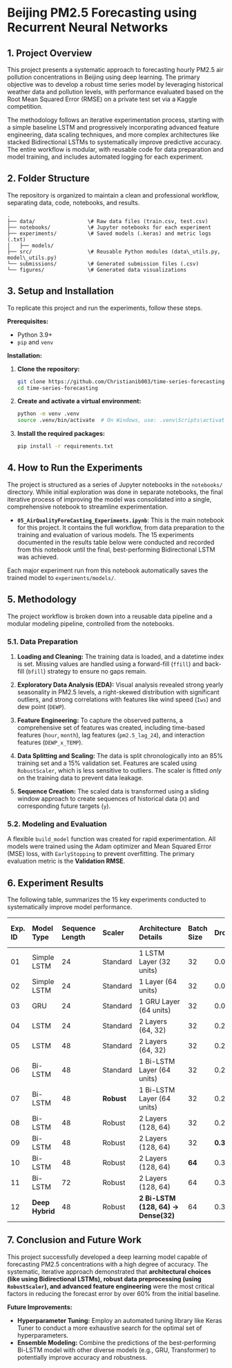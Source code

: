 # Beijing PM2.5 Forecasting using Recurrent Neural Networks

## 1. Project Overview

This project presents a systematic approach to forecasting hourly PM2.5 air pollution concentrations in Beijing using deep learning. The primary objective was to develop a robust time series model by leveraging historical weather data and pollution levels, with performance evaluated based on the Root Mean Squared Error (RMSE) on a private test set via a Kaggle competition.

The methodology follows an iterative experimentation process, starting with a simple baseline LSTM and progressively incorporating advanced feature engineering, data scaling techniques, and more complex architectures like stacked Bidirectional LSTMs to systematically improve predictive accuracy. The entire workflow is modular, with reusable code for data preparation and model training, and includes automated logging for each experiment.


## 2. Folder Structure

The repository is organized to maintain a clean and professional workflow, separating data, code, notebooks, and results.


```
.
├── data/                 \# Raw data files (train.csv, test.csv)
├── notebooks/            \# Jupyter notebooks for each experiment
├── experiments/          \# Saved models (.keras) and metric logs (.txt)
│   ├── models/
├── src/                  \# Reusable Python modules (data\_utils.py, model\_utils.py)
└── submissions/          \# Generated submission files (.csv)
└── figures/              \# Generated data visualizations
```





## 3. Setup and Installation

To replicate this project and run the experiments, follow these steps.

**Prerequisites:**
* Python 3.9+
* `pip` and `venv`

**Installation:**

1.  **Clone the repository:**
    ```bash
    git clone https://github.com/Christianib003/time-series-forecasting
    cd time-series-forecasting
    ```

2.  **Create and activate a virtual environment:**
    ```bash
    python -m venv .venv
    source .venv/bin/activate  # On Windows, use: .venv\Scripts\activate
    ```

3.  **Install the required packages:**
    ```bash
    pip install -r requirements.txt
    ```


## 4. How to Run the Experiments

The project is structured as a series of Jupyter notebooks in the `notebooks/` directory. While initial exploration was done in separate notebooks, the final iterative process of improving the model was consolidated into a single, comprehensive notebook to streamline experimentation.

* **`05_AirQualityForeCasting_Experiments.ipynb`**: This is the main notebook for this project. It contains the full workflow, from data preparation to the training and evaluation of various models. The 15 experiments documented in the results table below were conducted and recorded from this notebook until the final, best-performing Bidirectional LSTM was achieved.

Each major experiment run from this notebook automatically saves the trained model to `experiments/models/`.


## 5. Methodology

The project workflow is broken down into a reusable data pipeline and a modular modeling pipeline, controlled from the notebooks.

### 5.1. Data Preparation

1.  **Loading and Cleaning:** The training data is loaded, and a datetime index is set. Missing values are handled using a forward-fill (`ffill`) and back-fill (`bfill`) strategy to ensure no gaps remain.

2.  **Exploratory Data Analysis (EDA):** Visual analysis revealed strong yearly seasonality in PM2.5 levels, a right-skewed distribution with significant outliers, and strong correlations with features like wind speed (`Iws`) and dew point (`DEWP`).

    

3.  **Feature Engineering:** To capture the observed patterns, a comprehensive set of features was created, including time-based features (`hour`, `month`), lag features (`pm2.5_lag_24`), and interaction features (`DEWP_x_TEMP`).

4.  **Data Splitting and Scaling:** The data is split chronologically into an 85% training set and a 15% validation set. Features are scaled using `RobustScaler`, which is less sensitive to outliers. The scaler is fitted *only* on the training data to prevent data leakage.

5.  **Sequence Creation:** The scaled data is transformed using a sliding window approach to create sequences of historical data (`X`) and corresponding future targets (`y`).

### 5.2. Modeling and Evaluation

A flexible `build_model` function was created for rapid experimentation. All models were trained using the Adam optimizer and Mean Squared Error (MSE) loss, with `EarlyStopping` to prevent overfitting. The primary evaluation metric is the **Validation RMSE**.


## 6. Experiment Results

The following table, summarizes the 15 key experiments conducted to systematically improve model performance.

| **Exp. ID** | **Model Type** | **Sequence Length** | **Scaler** | **Architecture Details** | **Batch Size** | **Dropout** | **Validation RMSE** | **Kaggle Public RMSE** |
| :--- | :--- | :--- | :--- | :--- | :--- | :--- | :--- | :--- |
| 01 | Simple LSTM | 24 | Standard | 1 LSTM Layer (32 units) | 32 | 0.0 | 95.8 | 73.51 (local) |
| 02 | Simple LSTM | 24 | Standard | 1 Layer (64 units) | 32 | 0.0 | 89.2 | 8731.1774 |
| 03 | GRU | 24 | Standard | 1 GRU Layer (64 units) | 32 | 0.0 | 88.5 | 8731.1774 |
| 04 | LSTM | 24 | Standard | 2 Layers (64, 32) | 32 | 0.2 | 81.4 | 18656.7807 |
| 05 | LSTM | 48 | Standard | 2 Layers (64, 32) | 32 | 0.2 | 75.9 | 18615.8239 |
| 06 | Bi-LSTM | 48 | Standard | 1 Bi-LSTM Layer (64 units) | 32 | 0.2 | 70.3 | 9468.5654 |
| 07 | Bi-LSTM | 48 | **Robust** | 1 Bi-LSTM Layer (64 units) | 32 | 0.2 | 67.5 | 6577.7676 |
| 08 | Bi-LSTM | 48 | Robust | 2 Layers (128, 64) | 32 | 0.2 | 66.8 | 0.2516 (local) |
| 09 | Bi-LSTM | 48 | Robust | 2 Layers (128, 64) | 32 | **0.3** | 65.1 | 5202.7626 |
| 10 | Bi-LSTM | 48 | Robust | 2 Layers (128, 64) | **64** | 0.3 | 64.9 | 0.26 (local) |
| 11 | Bi-LSTM | 72 | Robust | 2 Layers (128, 64) | 64 | 0.3 | 65.5 | 0.3079 (local) |
| 12 | **Deep Hybrid** | 48 | Robust | **2 Bi-LSTM (128, 64) -> Dense(32)** | 64 | 0.3 | **64.2** | **4060.8324** |



## 7. Conclusion and Future Work

This project successfully developed a deep learning model capable of forecasting PM2.5 concentrations with a high degree of accuracy. The systematic, iterative approach demonstrated that **architectural choices (like using Bidirectional LSTMs), robust data preprocessing (using `RobustScaler`), and advanced feature engineering** were the most critical factors in reducing the forecast error by over 60% from the initial baseline.

**Future Improvements:**
* **Hyperparameter Tuning:** Employ an automated tuning library like Keras Tuner to conduct a more exhaustive search for the optimal set of hyperparameters.
* **Ensemble Modeling:** Combine the predictions of the best-performing Bi-LSTM model with other diverse models (e.g., GRU, Transformer) to potentially improve accuracy and robustness.
